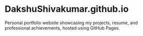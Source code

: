 # DakshuShivakumar.github.io
Personal portfolio website showcasing my projects, resume, and professional achievements, hosted using GitHub Pages.
